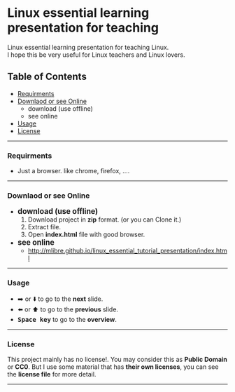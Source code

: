 # Linux essential learning presentation for teaching
Linux essential learning presentation for teaching Linux.  
I hope this be very useful for Linux teachers and Linux lovers.

## Table of Contents
+ [Requirments](#requirments)
+ [Downlaod or see Online](#downlaod-or-see-online)
	+ download (use offline)
	+ see online
+ [Usage](#usage)
+ [License](#license)

---
### Requirments
+ Just a browser. like chrome, firefox, ....

---
### Downlaod or see Online
+ <big>**download (use offline)**</big>
	1. Download project in **zip** format. (or you can Clone it.)
	2. Extract file.
	3. Open **index.html** file with good browser.
+ <big>**see online**</big>
	+ http://mlibre.github.io/linux_essential_tutorial_presentation/index.html

---
### Usage
+ :arrow_right: or :arrow_down: to go to the **next** slide.  
+ :arrow_left: or :arrow_up: to go to the **previous** slide.  
+ **<kbd>Space key</kbd>** to go to the **overview**.

---
### License
This project mainly has no license!. You may consider this as **Public Domain** or **CC0**. But I use some material that has **their own licenses**, you can see the **license file** for more detail.

---
